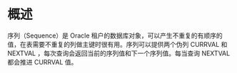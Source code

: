 概述 
=======================



序列（Sequence）是 Oracle 租户的数据库对象，可以产生不重复的有顺序的值，在表需要不重复的列做主键时很有用。序列可以提供两个伪列 CURRVAL 和 NEXTVAL ，每次查询会返回当前的序列值和下一个序列值。每当查询 NEXTVAL 都会推进 CURRVAL 值。
